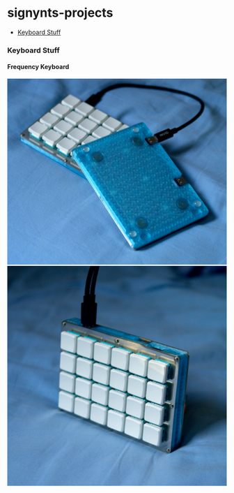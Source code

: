 # signynts-projects

- [Keyboard Stuff](#Keyboard%20Stuff)

### Keyboard Stuff

#### Frequency Keyboard

![200](attachments/Keyboard%20Photos.jpg) ![200](attachments/Keyboard%20Photos%20Vertical.jpg)